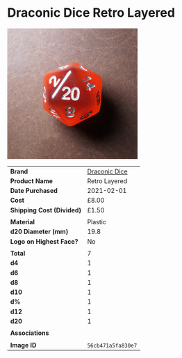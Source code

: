 # Draconic Dice Retro Layered

<img src="https://raw.githubusercontent.com/jesskelsall/astarus-images/main/dice/56cb471a5fa830e7.jpg" height="300" />

|||
| --- | --- |
| **Brand** | [Draconic Dice](https://www.etsy.com/shop/DraconicDice) |
| **Product Name** | Retro Layered |
| **Date Purchased** | 2021-02-01 |
| **Cost** | £8.00 |
| **Shipping Cost (Divided)** | £1.50 |
||
| **Material** | Plastic |
| **d20 Diameter (mm)** | 19.8 |
| **Logo on Highest Face?** | No |
||
| **Total** | 7 |
| **d4** | 1 |
| **d6** | 1 |
| **d8** | 1 |
| **d10** | 1 |
| **d%** | 1 |
| **d12** | 1 |
| **d20** | 1 |
||
| **Associations** | |
||
| **Image ID** | `56cb471a5fa830e7` |
